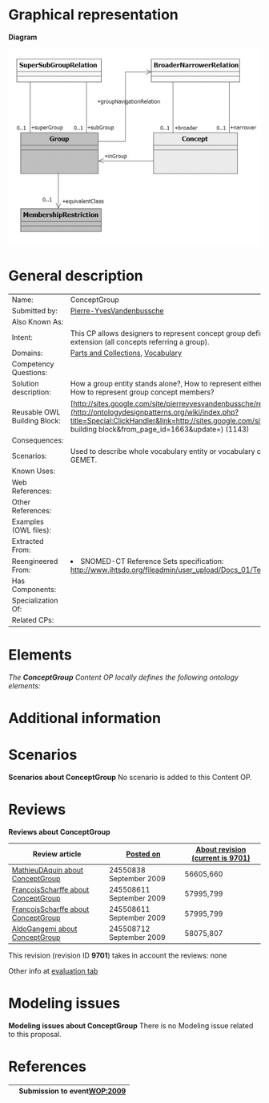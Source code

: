 #  Graphical representation


__Diagram__




[![Image:ConceptGroupPattern.jpg](./20091007191100!ConceptGroupPattern.jpg)](../Image/ConceptGroupPattern.jpg.md "Image:ConceptGroupPattern.jpg")




#  General description




|  |  |
| --- | --- |
|  Name: |  ConceptGroup |
|  Submitted by: | [Pierre-YvesVandenbussche](../User/Pierre-YvesVandenbussche.md "User:Pierre-YvesVandenbussche") |
|  Also Known As: |  |
|  Intent: |  This CP allows designers to represent concept group defined by intention (all concepts satisfying group membership condition) or by extension (all concepts referring a group). |
|  Domains: | [Parts and Collections](../Community/Parts_and_Collections.md "Community:Parts and Collections"), [Vocabulary](../Community/Vocabulary.md "Community:Vocabulary") |
|  Competency Questions: |  |
|  Solution description: |  How a group entity stands alone?, How to represent either a vocabulary subset, a cross vocabulary subset or a whole vocabulary?, How to represent group concept members? |
|  Reusable OWL Building Block: | [http://sites.google.com/site/pierreyvesvandenbussche/resources/ConceptGroup.owl](http://ontologydesignpatterns.org/wiki/index.php?title=Special:ClickHandler&link=http://sites.google.com/site/pierreyvesvandenbussche/resources/ConceptGroup.owl&message=OWL building block&from_page_id=1663&update=) (1143) |
|  Consequences: |  |
|  Scenarios: |  Used to describe whole vocabulary entity or vocabulary concepts subset. Compliant with RefSets in SNOMED-CT or themes in GEMET. |
|  Known Uses: |  |
|  Web References: |  |
|  Other References: |  |
|  Examples (OWL files): |  |
|  Extracted From: |  |
|  Reengineered From: | <li> SNOMED-CT Reference Sets specification: <a class="external free" href="http://www.ihtsdo.org/fileadmin/user_upload/Docs_01/Technical_Docs/reference_sets.pdf" rel="nofollow" title="http://www.ihtsdo.org/fileadmin/user_upload/Docs_01/Technical_Docs/reference_sets.pdf">http://www.ihtsdo.org/fileadmin/user_upload/Docs_01/Technical_Docs/reference_sets.pdf</a></li> |
|  Has Components: |  |
|  Specialization Of: |  |
|  Related CPs: |  |


  




#  Elements


_The __ConceptGroup__ Content OP locally defines the following ontology elements:_



#  Additional information


#  Scenarios



__Scenarios about ConceptGroup__
No scenario is added to this Content OP.




#  Reviews



__Reviews about ConceptGroup__


| Review article | [Posted on](../Property/CreationDate.md "Property:CreationDate") | [About revision (current is 9701)](../Property/ReviewAboutVersion.md "Property:ReviewAboutVersion") |
| --- | --- | --- |
| [MathieuDAquin about ConceptGroup](../Reviews/MathieuDAquin_about_ConceptGroup.md "Reviews:MathieuDAquin about ConceptGroup") | 24550838 September 2009 | 56605,660 |
| [FrancoisScharffe about ConceptGroup](../Community/FrancoisScharffe_about_ConceptGroup.md "Community:FrancoisScharffe about ConceptGroup") | 245508611 September 2009 | 57995,799 |
| [FrancoisScharffe about ConceptGroup](../Reviews/FrancoisScharffe_about_ConceptGroup.md "Reviews:FrancoisScharffe about ConceptGroup") | 245508611 September 2009 | 57995,799 |
| [AldoGangemi about ConceptGroup](../Reviews/AldoGangemi_about_ConceptGroup.md "Reviews:AldoGangemi about ConceptGroup") | 245508712 September 2009 | 58075,807 |


This revision (revision ID __9701__) takes in account the reviews: none


Other info at [evaluation tab](http://ontologydesignpatterns.org/wiki/index.php?title=Submissions:ConceptGroup&action=evaluation "http://ontologydesignpatterns.org/wiki/index.php?title=Submissions:ConceptGroup&action=evaluation")




  




#  Modeling issues



__Modeling issues about ConceptGroup__
There is no Modeling issue related to this proposal.




  




#  References


  






|  |  Submission to event[WOP:2009](../WOP/2009.md "WOP:2009") |
| --- | --- |